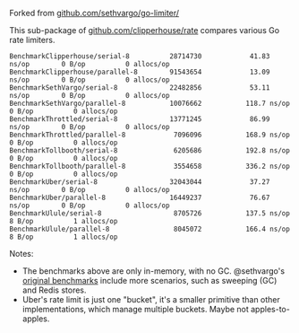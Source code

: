 Forked from [github.com/sethvargo/go-limiter/](https://github.com/sethvargo/go-limiter/tree/main/benchmarks)

This sub-package of [github.com/clipperhouse/rate](https://github.com/clipperhouse/rate) compares
various Go rate limiters.

```
BenchmarkClipperhouse/serial-8         	28714730	        41.83 ns/op	       0 B/op	       0 allocs/op
BenchmarkClipperhouse/parallel-8       	91543654	        13.09 ns/op	       0 B/op	       0 allocs/op
BenchmarkSethVargo/serial-8            	22482856	        53.11 ns/op	       0 B/op	       0 allocs/op
BenchmarkSethVargo/parallel-8          	10076662	       118.7 ns/op	       0 B/op	       0 allocs/op
BenchmarkThrottled/serial-8            	13771245	        86.99 ns/op	       0 B/op	       0 allocs/op
BenchmarkThrottled/parallel-8          	 7096096	       168.9 ns/op	       0 B/op	       0 allocs/op
BenchmarkTollbooth/serial-8            	 6205686	       192.8 ns/op	       0 B/op	       0 allocs/op
BenchmarkTollbooth/parallel-8          	 3554658	       336.2 ns/op	       0 B/op	       0 allocs/op
BenchmarkUber/serial-8                 	32043044	        37.27 ns/op	       0 B/op	       0 allocs/op
BenchmarkUber/parallel-8               	16449237	        76.67 ns/op	       0 B/op	       0 allocs/op
BenchmarkUlule/serial-8                	 8705726	       137.5 ns/op	       8 B/op	       1 allocs/op
BenchmarkUlule/parallel-8              	 8045072	       166.4 ns/op	       8 B/op	       1 allocs/op
```

Notes:

- The benchmarks above are only in-memory, with no GC. @sethvargo's [original benchmarks](https://github.com/sethvargo/go-limiter/tree/main/benchmarks) include more scenarios, such as sweeping (GC) and Redis stores.
- Uber's rate limit is just one "bucket", it's a smaller primitive than other implementations,
which manage multiple buckets. Maybe not apples-to-apples.
